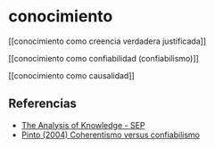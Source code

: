 # conocimiento
[[conocimiento como creencia verdadera justificada]]

[[conocimiento como confiabilidad (confiabilismo)]]

[[conocimiento como causalidad]]


## Referencias

- [The Analysis of Knowledge - SEP](https://plato.stanford.edu/entries/knowledge-analysis/)
- [Pinto (2004) Coherentismo versus confiabilismo](https://revistas.ucm.es/index.php/RESF/article/view/RESF0404220133A)

